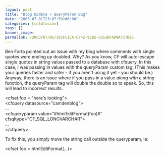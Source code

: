 ```yaml
---
layout: post
title: "Blog Update + QueryParam Bug"
date: "2003-07-01T23:07:59+06:00"
categories: [coldfusion]
tags: []
banner_image: 
permalink: /2003/07/01/395FC1CA-C742-9582-C651DFAD9A757D85
---
```


Ben Forta pointed out an issue with my blog where comments with single quotes were ending up doubled. Why? As you know, CF will auto-escape single quotes in string values passed to a database with cfquery. In this case, I was passing in values with the queryParam custom tag. (This makes your queries faster and safer - if you aren't using it yet - you should be.) Anyway, there is an issue where if you pass in a value <i>along with</i> a string function, the queryParam tag will double the double so to speak. So, this will lead to incorrect results: 

&lt;cfset foo = "here's looking"&gt;<br>
&lt;cfquery datasource="camdenblog"&gt;<br>
...<br>
&lt;cfqueryparam value="#htmlEditFormat(foo)#" cfsqltype="CF_SQL_LONGVARCHAR"&gt;<br>
...<br>
&lt;/cfquery&gt;

To fix this, you simply move the string call outside the queryparam, ie: 

&lt;cfset foo = htmlEditFormat(...)&gt;